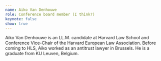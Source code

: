 ```yaml
---
name: Aiko Van Denhouwe
role: Conference board member (I think?)
keynote: false
show: true
---
```


Aiko Van Denhouwe is an LL.M. candidate at Harvard Law School and Conference Vice-Chair of the Harvard European Law Association. Before coming to HLS, Aiko worked as an antitrust lawyer in Brussels. He is a graduate from KU Leuven, Belgium.